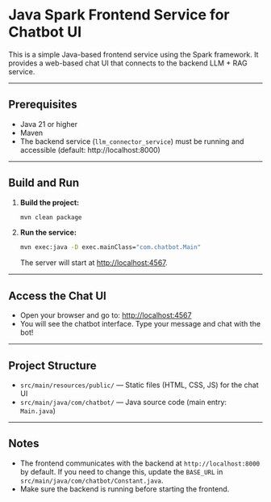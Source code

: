 # Java Spark Frontend Service for Chatbot UI

This is a simple Java-based frontend service using the Spark framework. It provides a web-based chat UI that connects to the backend LLM + RAG service.

---

## Prerequisites

- Java 21 or higher
- Maven
- The backend service (`llm_connector_service`) must be running and accessible (default: http://localhost:8000)

---

## Build and Run

1. **Build the project:**
   ```bash
   mvn clean package
   ```

2. **Run the service:**
   ```bash
   mvn exec:java -D exec.mainClass="com.chatbot.Main"
   ```
   The server will start at [http://localhost:4567](http://localhost:4567).

---

## Access the Chat UI

- Open your browser and go to: [http://localhost:4567](http://localhost:4567)
- You will see the chatbot interface. Type your message and chat with the bot!

---

## Project Structure

- `src/main/resources/public/` — Static files (HTML, CSS, JS) for the chat UI
- `src/main/java/com/chatbot/` — Java source code (main entry: `Main.java`)

---

## Notes

- The frontend communicates with the backend at `http://localhost:8000` by default. If you need to change this, update the `BASE_URL` in `src/main/java/com/chatbot/Constant.java`.
- Make sure the backend is running before starting the frontend.
